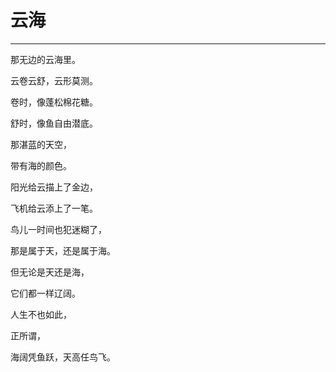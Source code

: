 <!--
 * @Author: 蔡鑫 1058360098@qq.com
 * @Date: 2024-07-31 15:40:08
 * @LastEditors: 蔡鑫 1058360098@qq.com
 * @LastEditTime: 2024-07-31 15:40:16
 * @FilePath: \docsify\docs\articles\poems\p100.md
 * @Description: 这是默认设置,请设置`customMade`, 打开koroFileHeader查看配置 进行设置: https://github.com/OBKoro1/koro1FileHeader/wiki/%E9%85%8D%E7%BD%AE
-->
# 云海
---

那无边的云海里。

云卷云舒，云形莫测。

卷时，像蓬松棉花糖。

舒时，像鱼自由潜底。

那湛蓝的天空，

带有海的颜色。

阳光给云描上了金边，

飞机给云添上了一笔。

鸟儿一时间也犯迷糊了，

那是属于天，还是属于海。

但无论是天还是海，

它们都一样辽阔。

人生不也如此，

正所谓，

海阔凭鱼跃，天高任鸟飞。